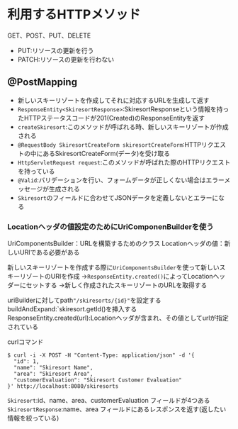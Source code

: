 # 利用するHTTPメソッド

GET、POST、PUT、DELETE

- PUT:リソースの更新を行う
- PATCH:リソースの更新を行わない

## @PostMapping

- 新しいスキーリゾートを作成してそれに対応するURLを生成して返す
- `ResponseEntity<SkiresortResponse>`:SkiresortResponseという情報を持ったHTTPステータスコードが201(Created)のResponseEntityを返す
- `createSkiresort`:このメソッドが呼ばれる時、新しいスキーリゾートが作成される
- `@RequestBody SkiresortCreateForm skiresortCreateForm`:HTTPリクエストの中にあるSkiresortCreateForm(データ)を受け取る
- `HttpServletRequest request`:このメソッドが呼ばれた際のHTTPリクエストを持っている
- `@Valid`:バリデーションを行い、フォームデータが正しくない場合はエラーメッセージが生成される
- `Skiresort`のフィールドに合わせてJSONデータを定義しないとエラーになる

### Locationヘッダの値設定のためにUriComponenBuilderを使う

UriComponentsBuilder：URLを構築するためのクラス
Locationヘッダの値：新しいURIである必要がある

新しいスキーリゾートを作成する際に`UriComponentsBuilder`を使って新しいスキーリゾートのURIを作成
->`ResponseEntity.created()`によってLocationヘッダーにセットする
->新しく作成されたスキーリゾートのURLを取得する

uriBuilderに対してpath`"/skiresorts/{id}"`を設定する
buildAndExpand:`skiresort.getId()を挿入する
ResponseEntity.created(url):Locationヘッダが含まれ、その値としてurlが指定されている

curlコマンド

```
$ curl -i -X POST -H "Content-Type: application/json" -d '{
  "id": 1,
  "name": "Skiresort Name",
  "area": "Skiresort Area",
  "customerEvaluation": "Skiresort Customer Evaluation"
}' http://localhost:8080/skiresorts
```

`Skiresort`:id、name、area、customerEvaluation フィールドが4つある
`SkiresortResponse`:name、area フィールドにあるレスポンスを返す(返したい情報を絞っている)
